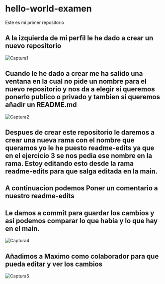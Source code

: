 # hello-world-examen
Este es mi primer repositorio
## A la izquierda de mi perfil le he dado a crear un nuevo repositorio 
![Captura1](https://user-images.githubusercontent.com/91874404/159225255-a0c84c6d-ac9d-4dc5-a0ae-c4b4979dd30a.PNG)
## Cuando le he dado a crear me ha salido una ventana en la cual no pide un nombre para el nuevo repositorio y nos da a elegir si queremos ponerlo publico o privado y tambien si queremos añadir un README.md
![Captura2](https://user-images.githubusercontent.com/91874404/159225512-6920f412-d1bb-4233-bfaf-df2a59eaa8c3.PNG)
## Despues de crear este repositorio le daremos a crear una nueva rama con el nombre que queramos yo le he puesto readme-edits ya que en el ejercicio 3 se nos pedia ese nombre en la rama. Estoy editando esto desde la rama readme-edits para que salga editada en la main.

## A continuacion podemos Poner un comentario a nuestro readme-edits
## Le damos a commit para guardar los cambios y asi podemos comparar lo que habia y lo que hay en el main.
![Captura4](https://user-images.githubusercontent.com/91874404/159226588-7c18a4e4-4ffe-44cd-97ed-a5e7a15b4772.PNG)
## Añadimos a Maximo como colaborador para que pueda editar y ver los cambios
![Captura5](https://user-images.githubusercontent.com/91874404/159227156-a7f78268-7eae-4fa9-b954-eaa16edddbe5.PNG)
